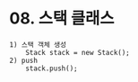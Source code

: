 # 08. 스택 클래스 
    1) 스택 객체 생성 
        Stack stack = new Stack();
    2) push
        stack.push();
